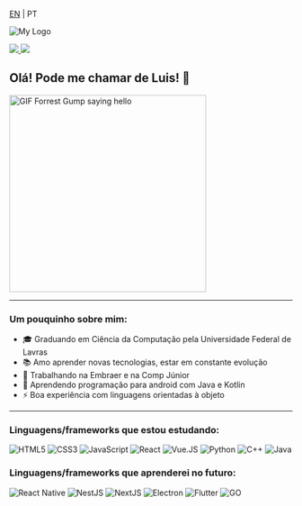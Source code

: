 <p>
  <a href="https://github.com/luis-saes/luis-saes/blob/main/README.md">EN</a> | PT
</p>

![My Logo](https://i.imgur.com/y1SyDdA.png)

<a href="https://www.linkedin.com/in/luis-saes/">
  <img src="https://img.shields.io/badge/Luis-Saes-blue?style=flat-square&logo=linkedin&labelColor=blue">
</a>

<a href="https://medium.com/@luisaes">
  <img src="https://img.shields.io/badge/-@luisaes-000?style=flat&labelColor=000000&logo=Medium">
</a>

## Olá! Pode me chamar de Luis! 👋

<img alt="GIF Forrest Gump saying hello" src="http://www.reactiongifs.com/r/fgwv.gif" width = 350/>

---

### Um pouquinho sobre mim:
* 🎓 Graduando em Ciência da Computação pela Universidade Federal de Lavras
* 📚 Amo aprender novas tecnologias, estar em constante evolução
* 💼 Trabalhando na Embraer e na Comp Júnior
* 📱 Aprendendo programação para android com Java e Kotlin 
* ⚡ Boa experiência com linguagens orientadas à objeto

---
### Linguagens/frameworks que estou estudando:

![HTML5](https://img.shields.io/badge/-HTML5-555555?style=flat&logo=html5)
![CSS3](https://img.shields.io/badge/-CSS-555555?style=flat&logo=CSS3)
![JavaScript](https://img.shields.io/badge/-JavaScript-555555?style=flat&logo=javascript)
![React](https://img.shields.io/badge/-React-555555?style=flat&logo=react)
![Vue.JS](https://img.shields.io/badge/-Vue.js-555555?style=flat&logo=vue.js)
![Python](https://img.shields.io/badge/-Python-555555?style=flat&logo=python)
![C++](https://img.shields.io/badge/-C++-555555?style=flat&logo=c%2B%2B)
![Java](https://img.shields.io/badge/-Java-555555?style=flat&logo=java)


### Linguagens/frameworks que aprenderei no futuro:

![React Native](https://img.shields.io/badge/-React%20Native-555555?style=flat&logo=react)
![NestJS](https://img.shields.io/badge/-NestJS-555555?style=flat&logo=nestjs)
![NextJS](https://img.shields.io/badge/-NextJS-555555?style=flat&logo=next.js)
![Electron](https://img.shields.io/badge/-Electron-555555?style=flat&logo=electron)
![Flutter](https://img.shields.io/badge/-Flutter-555555?style=flat&logo=flutter)
![GO](https://img.shields.io/badge/-Go-555555?style=flat&logo=go)
